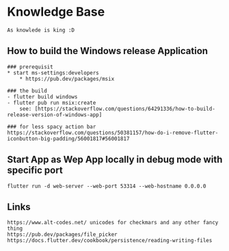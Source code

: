 # Knowledge Base
    As knowlede is king :D

## How to build the Windows release Application

    ### prerequisit
    * start ms-settings:developers 
        * https://pub.dev/packages/msix

    ### the build
    - flutter build windows
    - flutter pub run msix:create
        see: [https://stackoverflow.com/questions/64291336/how-to-build-release-version-of-windows-app]

    ### for less spacy action bar
    https://stackoverflow.com/questions/50381157/how-do-i-remove-flutter-iconbutton-big-padding/56001817#56001817

## Start App as Wep App locally in debug mode with specific port
    flutter run -d web-server --web-port 53314 --web-hostname 0.0.0.0

## Links
    https://www.alt-codes.net/ unicodes for checkmars and any other fancy thing
    https://pub.dev/packages/file_picker
    https://docs.flutter.dev/cookbook/persistence/reading-writing-files
